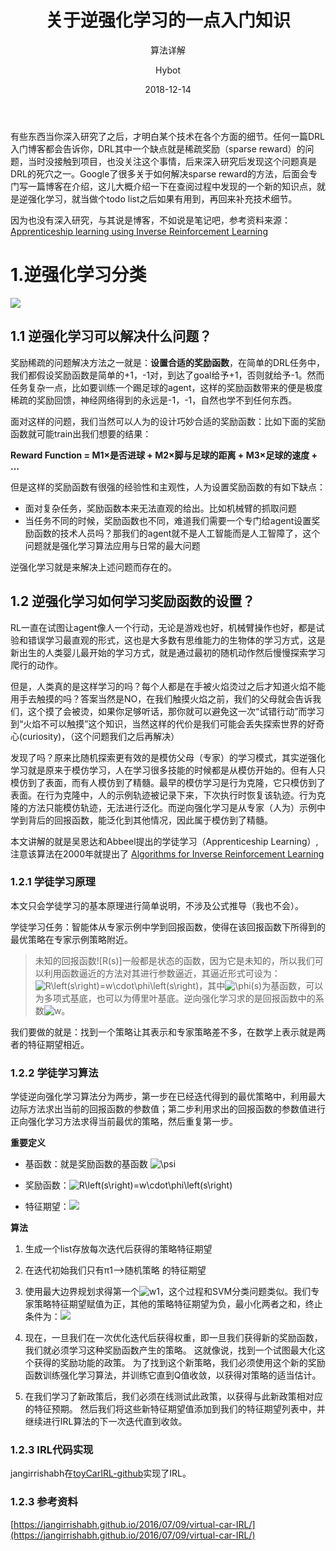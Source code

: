 ﻿---
layout:     post
title:      关于逆强化学习的一点入门知识
subtitle:   算法详解
date:       2018-12-14
author:     Hybot
header-img: img/post-bg-ioses.jpg
catalog: true
tags:
    - AI
    - DRL
    - IDRL
---

有些东西当你深入研究了之后，才明白某个技术在各个方面的细节。任何一篇DRL入门博客都会告诉你，DRL其中一个缺点就是稀疏奖励（sparse reward）的问题，当时没接触到项目，也没关注这个事情，后来深入研究后发现这个问题真是DRL的死穴之一。Google了很多关于如何解决sparse reward的方法，后面会专门写一篇博客在介绍，这儿大概介绍一下在查阅过程中发现的一个新的知识点，就是逆强化学习，就当做个todo list之后如果有用到，再回来补充技术细节。

因为也没有深入研究，与其说是博客，不如说是笔记吧，参考资料来源：[Apprenticeship learning using Inverse Reinforcement Learning](https://jangirrishabh.github.io/2016/07/09/virtual-car-IRL/)

# 1.逆强化学习分类

![](https://raw.githubusercontent.com/hybug/hybug.github.io/master/img/20181214-pic%20(1).png)

## 1.1 逆强化学习可以解决什么问题？

奖励稀疏的问题解决方法之一就是：**设置合适的奖励函数**，在简单的DRL任务中，我们都假设奖励函数是简单的+1，-1对，到达了goal给予+1，否则就给予-1。然而任务复杂一点，比如要训练一个踢足球的agent，这样的奖励函数带来的便是极度稀疏的奖励回馈，神经网络得到的永远是-1，-1，自然也学不到任何东西。

面对这样的问题，我们当然可以人为的设计巧妙合适的奖励函数：比如下面的奖励函数就可能train出我们想要的结果：

**Reward Function = M1&times;是否进球 + M2&times;脚与足球的距离 + M3&times;足球的速度 + ...**

但是这样的奖励函数有很强的经验性和主观性，人为设置奖励函数的有如下缺点：

- 面对复杂任务，奖励函数本来无法直观的给出。比如机械臂的抓取问题
- 当任务不同的时候，奖励函数也不同，难道我们需要一个专门给agent设置奖励函数的技术人员吗？那我们的agent就不是人工智能而是人工智障了，这个问题就是强化学习算法应用与日常的最大问题

逆强化学习就是来解决上述问题而存在的。

## 1.2 逆强化学习如何学习奖励函数的设置？

RL一直在试图让agent像人一个行动，无论是游戏也好，机械臂操作也好，都是试验和错误学习最直观的形式，这也是大多数有思维能力的生物体的学习方式，这是新出生的人类婴儿最开始的学习方式，就是通过最初的随机动作然后慢慢探索学习爬行的动作。

但是，人类真的是这样学习的吗？每个人都是在手被火焰烫过之后才知道火焰不能用手去触摸的吗？答案当然是NO，在我们触摸火焰之前，我们的父母就会告诉我们，这个摸了会被烫，如果你足够听话，那你就可以避免这一次“试错行动”而学习到“火焰不可以触摸”这个知识，当然这样的代价是我们可能会丢失探索世界的好奇心(curiosity)，（这个问题我们之后再解决）

发现了吗？原来比随机探索更有效的是模仿父母（专家）的学习模式，其实逆强化学习就是原来于模仿学习，人在学习很多技能的时候都是从模仿开始的。但有人只模仿到了表面，而有人模仿到了精髓。最早的模仿学习是行为克隆，它只模仿到了表面。在行为克隆中，人的示例轨迹被记录下来，下次执行时恢复该轨迹。行为克隆的方法只能模仿轨迹，无法进行泛化。而逆向强化学习是从专家（人为）示例中学到背后的回报函数，能泛化到其他情况，因此属于模仿到了精髓。

本文讲解的就是吴恩达和Abbeel提出的学徒学习（Apprenticeship Learning）,注意该算法在2000年就提出了 [Algorithms for Inverse Reinforcement Learning](http://ai.stanford.edu/~ang/papers/icml00-irl.pdf)

### 1.2.1 学徒学习原理

本文只会学徒学习的基本原理进行简单说明，不涉及公式推导（我也不会）。

学徒学习任务：智能体从专家示例中学到回报函数，使得在该回报函数下所得到的最优策略在专家示例策略附近。

> 未知的回报函数![R(s)]一般都是状态的函数，因为它是未知的，所以我们可以利用函数逼近的方法对其进行参数逼近，其逼近形式可设为：![R\left(s\right)=w\cdot\phi\left(s\right)](http://www.zhihu.com/equation?tex=R%5Cleft%28s%5Cright%29%3Dw%5Ccdot%5Cphi%5Cleft%28s%5Cright%29)，其中![\phi(s)](http://www.zhihu.com/equation?tex=%5Cphi%28s%29)为基函数，可以为多项式基底，也可以为傅里叶基底。逆向强化学习求的是回报函数中的系数![w](http://www.zhihu.com/equation?tex=w)。

我们要做的就是：找到一个策略让其表示和专家策略差不多，在数学上表示就是两者的特征期望相近。

### 1.2.2 学徒学习算法

学徒逆向强化学习算法分为两步，第一步在已经迭代得到的最优策略中，利用最大边际方法求出当前的回报函数的参数值；第二步利用求出的回报函数的参数值进行正向强化学习方法求得当前最优的策略，然后重复第一步。

**重要定义**

- 基函数：就是奖励函数的基函数 ![\psi](http://www.zhihu.com/equation?tex=%5Cphi%28s%29)


- 奖励函数：![R\left(s\right)=w\cdot\phi\left(s\right)](http://www.zhihu.com/equation?tex=R%5Cleft%28s%5Cright%29%3Dw%5Ccdot%5Cphi%5Cleft%28s%5Cright%29)
- 特征期望：![](https://raw.githubusercontent.com/hybug/hybug.github.io/master/img/20181214-pic%20(2).png)

**算法**

1. 生成一个list存放每次迭代后获得的策略特征期望

2. 在迭代初始我们只有π1-->随机策略 的特征期望

3. 使用最大边界规划求得第一个![w](http://www.zhihu.com/equation?tex=w)1，这个过程和SVM分类问题类似。我们专家策略特征期望赋值为正，其他的策略特征期望为负，最小化两者之和，终止条件为：![](https://raw.githubusercontent.com/hybug/hybug.github.io/master/img/20181214-pic%20(3).png)

4. 现在，一旦我们在一次优化迭代后获得权重，即一旦我们获得新的奖励函数，我们就必须学习这种奖励函数产生的策略。 这就像说，找到一个试图最大化这个获得的奖励功能的政策。 为了找到这个新策略，我们必须使用这个新的奖励函数训练强化学习算法，并训练它直到Q值收敛，以获得对策略的适当估计。

5. 在我们学习了新政策后，我们必须在线测试此政策，以获得与此新政策相对应的特征预期。 然后我们将这些新特征期望值添加到我们的特征期望列表中，并继续进行IRL算法的下一次迭代直到收敛。

### 1.2.3 IRL代码实现

jangirrishabh在[toyCarIRL-github](https://github.com/jangirrishabh/toyCarIRL)实现了IRL。

### 1.2.3 参考资料
[https://jangirrishabh.github.io/2016/07/09/virtual-car-IRL/](https://jangirrishabh.github.io/2016/07/09/virtual-car-IRL/)
